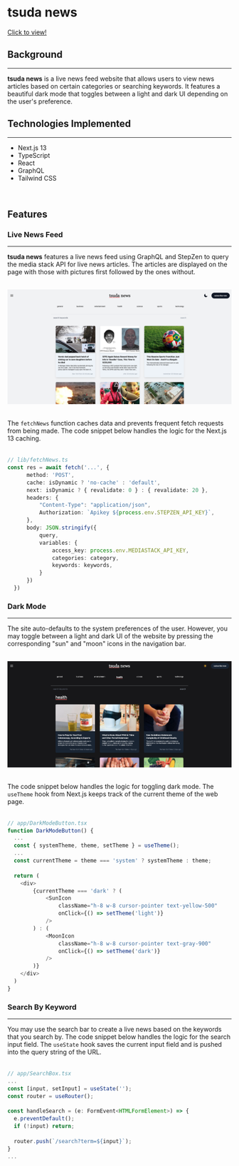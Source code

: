 # tsuda news

[Click to view!](https://tsuda-news-btsuda11.vercel.app)

## Background
---
**tsuda news** is a live news feed website that allows users to view news articles based on certain categories or searching keywords. It features a beautiful dark mode that toggles between a light and dark UI depending on the user's preference.
<br>

## Technologies Implemented
---
* Next.js 13
* TypeScript
* React
* GraphQL
* Tailwind CSS
<br>

## Features

### Live News Feed
---
**tsuda news** features a live news feed using GraphQL and StepZen to query the media stack API for live news articles. The articles are displayed on the page with those with pictures first followed by the ones without.
<br>
<br>

![](/public/lightMode.png)
<br>
<br>

The `fetchNews` function caches data and prevents frequent fetch requests from being made. The code snippet below handles the logic for the Next.js 13 caching.
<br>
<br>

```typescript
// lib/fetchNews.ts
const res = await fetch('...', {
      method: 'POST',
      cache: isDynamic ? 'no-cache' : 'default',
      next: isDynamic ? { revalidate: 0 } : { revalidate: 20 },
      headers: {
          "Content-Type": "application/json",
          Authorization: `Apikey ${process.env.STEPZEN_API_KEY}`,
      },
      body: JSON.stringify({
          query,
          variables: {
              access_key: process.env.MEDIASTACK_API_KEY,
              categories: category,
              keywords: keywords,
          }
      })
  })
```

### Dark Mode
---
The site auto-defaults to the system preferences of the user. However, you may toggle between a light and dark UI of the website by pressing the corresponding "sun" and "moon" icons in the navigation bar.
<br>
<br>

![](/public/darkMode.png)
<br>
<br>

The code snippet below handles the logic for toggling dark mode. The `useTheme` hook from Next.js keeps track of the current theme of the web page.
<br>
<br>

```typescript
// app/DarkModeButton.tsx
function DarkModeButton() {
  ...
  const { systemTheme, theme, setTheme } = useTheme();
  ...
  const currentTheme = theme === 'system' ? systemTheme : theme;

  return (
    <div>
        {currentTheme === 'dark' ? (
            <SunIcon 
                className="h-8 w-8 cursor-pointer text-yellow-500"
                onClick={() => setTheme('light')}
            />
        ) : (
            <MoonIcon 
                className="h-8 w-8 cursor-pointer text-gray-900"
                onClick={() => setTheme('dark')}
            />
        )}
    </div>
  )
}
```

### Search By Keyword
---
You may use the search bar to create a live news based on the keywords that you search by. The code snippet below handles the logic for the search input field. The `useState` hook saves the current input field and is pushed into the query string of the URL.
<br>
<br>

```typescript
// app/SearchBox.tsx
...
const [input, setInput] = useState('');
const router = useRouter();

const handleSearch = (e: FormEvent<HTMLFormElement>) => {
  e.preventDefault();
  if (!input) return;

  router.push(`/search?term=${input}`);
}
...
```
